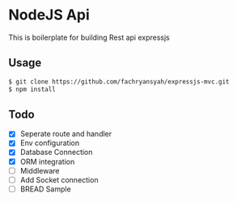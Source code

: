 # NodeJS Api
This is boilerplate for building Rest api expressjs

## Usage
``` bash
$ git clone https://github.com/fachryansyah/expressjs-mvc.git
$ npm install
```

## Todo
- [x] Seperate route and handler
- [x] Env configuration
- [x] Database Connection
- [x] ORM integration
- [ ] Middleware
- [ ] Add Socket connection
- [ ] BREAD Sample
